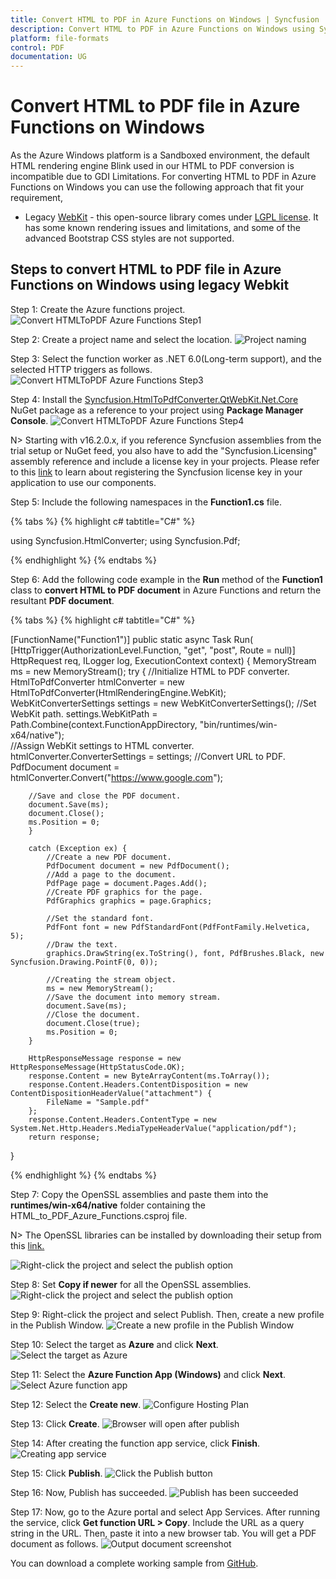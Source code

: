 ```yaml
---
title: Convert HTML to PDF in Azure Functions on Windows | Syncfusion
description: Convert HTML to PDF in Azure Functions on Windows using Syncfusion .NET Core HTML to PDF converter library.
platform: file-formats
control: PDF
documentation: UG
---
```


# Convert HTML to PDF file in Azure Functions on Windows

As the Azure Windows platform is a Sandboxed environment, the default HTML rendering engine Blink used in our HTML to PDF conversion is incompatible due to GDI Limitations. For converting HTML to PDF in Azure Functions on Windows you can use the following approach that fit your requirement,

* Legacy [WebKit](https://github.com/syncfusion/SfQtWebKit) - this open-source library comes under [LGPL license](https://github.com/syncfusion/SfQtWebKit?tab=License-3-ov-file). It has some known rendering issues and limitations, and some of the advanced Bootstrap CSS styles are not supported.

## Steps to convert HTML to PDF file in Azure Functions on Windows using legacy Webkit

Step 1: Create the Azure functions project.
![Convert HTMLToPDF Azure Functions Step1](Azure_images/Azure_function/AzureFunctions1.png)

Step 2: Create a project name and select the location.
![Project naming](Azure_images/Azure_function/AzureFunctions2.png)

Step 3: Select the function worker as .NET 6.0(Long-term support), and the selected HTTP triggers as follows. 
![Convert HTMLToPDF Azure Functions Step3](Azure_images/Azure_function/AzureFunctions3.png)

Step 4: Install the [Syncfusion.HtmlToPdfConverter.QtWebKit.Net.Core](https://www.nuget.org/packages/Syncfusion.HtmlToPdfConverter.QtWebKit.Net.Core/) NuGet package as a reference to your project using **Package Manager Console**.
![Convert HTMLToPDF Azure Functions Step4](Azure_images/Azure_function/AzureFunctions4.png) 

N> Starting with v16.2.0.x, if you reference Syncfusion assemblies from the trial setup or NuGet feed, you also have to add the "Syncfusion.Licensing" assembly reference and include a license key in your projects. Please refer to this [link](https://help.syncfusion.com/common/essential-studio/licensing/overview) to learn about registering the Syncfusion license key in your application to use our components.

Step 5: Include the following namespaces in the **Function1.cs** file.

{% tabs %}
{% highlight c# tabtitle="C#" %}

using Syncfusion.HtmlConverter;
using Syncfusion.Pdf;

{% endhighlight %}
{% endtabs %}

Step 6: Add the following code example in the **Run** method of the **Function1** class to **convert HTML to PDF document** in Azure Functions and return the resultant **PDF document**.

{% tabs %}
{% highlight c# tabtitle="C#" %}

[FunctionName("Function1")]
public static async Task<HttpResponseMessage> Run(
    [HttpTrigger(AuthorizationLevel.Function, "get", "post", Route = null)] HttpRequest req,
    ILogger log, ExecutionContext context)
{
    MemoryStream ms = new MemoryStream();
    try {
        //Initialize HTML to PDF converter.
        HtmlToPdfConverter htmlConverter = new HtmlToPdfConverter(HtmlRenderingEngine.WebKit);
        WebKitConverterSettings settings = new WebKitConverterSettings();
        //Set WebKit path.
        settings.WebKitPath = Path.Combine(context.FunctionAppDirectory, "bin/runtimes/win-x64/native");            
        //Assign WebKit settings to HTML converter.
        htmlConverter.ConverterSettings = settings;
        //Convert URL to PDF.
        PdfDocument document = htmlConverter.Convert("https://www.google.com");

        //Save and close the PDF document.  
        document.Save(ms);
        document.Close();
        ms.Position = 0;
        }

        catch (Exception ex) {
            //Create a new PDF document.
            PdfDocument document = new PdfDocument();
            //Add a page to the document.
            PdfPage page = document.Pages.Add();
            //Create PDF graphics for the page.
            PdfGraphics graphics = page.Graphics;

            //Set the standard font.
            PdfFont font = new PdfStandardFont(PdfFontFamily.Helvetica, 5);
            //Draw the text.
            graphics.DrawString(ex.ToString(), font, PdfBrushes.Black, new Syncfusion.Drawing.PointF(0, 0));

            //Creating the stream object.
            ms = new MemoryStream();
            //Save the document into memory stream.
            document.Save(ms);
            //Close the document.
            document.Close(true);
            ms.Position = 0;
        }

        HttpResponseMessage response = new HttpResponseMessage(HttpStatusCode.OK);
        response.Content = new ByteArrayContent(ms.ToArray());
        response.Content.Headers.ContentDisposition = new ContentDispositionHeaderValue("attachment") {
            FileName = "Sample.pdf"
        };
        response.Content.Headers.ContentType = new System.Net.Http.Headers.MediaTypeHeaderValue("application/pdf");
        return response;
}

{% endhighlight %}
{% endtabs %}

Step 7: Copy the OpenSSL assemblies and paste them into the **runtimes/win-x64/native** folder containing the HTML_to_PDF_Azure_Functions.csproj file.

N> The OpenSSL libraries can be installed by downloading their setup from this [link.](https://www.syncfusion.com/downloads/support/directtrac/general/ze/OPENSSL-798051511)

![Right-click the project and select the publish option](Azure_images/Azure_function/runtimes.png)

Step 8: Set **Copy if newer** for all the OpenSSL assemblies.
![Right-click the project and select the publish option](Azure_images/Azure_function/copy_if_newer.png)

Step 9: Right-click the project and select Publish. Then, create a new profile in the Publish Window.
![Create a new profile in the Publish Window](Azure_images/Azure_function/Click_publish.png)

Step 10: Select the target as **Azure** and click **Next**.
![Select the target as Azure](Azure_images/Azure_function/Set_Azure_target.png)

Step 11: Select the **Azure Function App (Windows)** and click **Next**. 
![Select Azure function app](Azure_images/Azure_function/Select_function_app.png)

Step 12: Select the **Create new**.
![Configure Hosting Plan](Azure_images/Azure_function/Select_create_new_button.png)

Step 13: Click **Create**.
![Browser will open after publish](Azure_images/Azure_function/WebView.png)

Step 14: After creating the function app service, click **Finish**. 
![Creating app service](Azure_images/Azure_function/Creating_app_function.png)

Step 15: Click **Publish**.
![Click the Publish button](Azure_images/Azure_function/Publish_app_function.png)

Step 16: Now, Publish has succeeded.
![Publish has been succeeded](Azure_images/Azure_function/Publish_link(function).png)

Step 17: Now, go to the Azure portal and select App Services. After running the service, click **Get function URL > Copy**. Include the URL as a query string in the URL. Then, paste it into a new browser tab. You will get a PDF document as follows. 
![Output document screenshot](Azure_images/Azure_function/Output_screenshot.png)

You can download a complete working sample from [GitHub](https://github.com/SyncfusionExamples/html-to-pdf-csharp-examples/tree/master/Azure/HTML-to-PDF-Azure-Functions(Windows)).